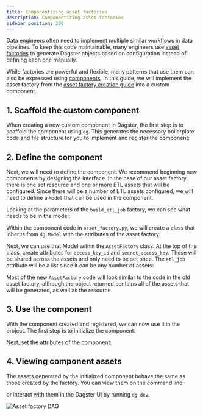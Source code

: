 ```yaml
---
title: Componentizing asset factories
description: Componentizing asset factories
sidebar_position: 200
---
```


Data engineers often need to implement multiple similar workflows in data pipelines. To keep this code maintainable, many engineers use [asset factories](/guides/build/assets/creating-asset-factories) to generate Dagster objects based on configuration instead of defining each one manually.

While factories are powerful and flexible, many patterns that use them can also be expressed using [components](/guides/build/components/). In this guide, we will implement the asset factory from the [asset factory creation guide](/guides/build/assets/creating-asset-factories) into a custom component.

## 1. Scaffold the custom component

When creating a new custom component in Dagster, the first step is to scaffold the component using `dg`. This generates the necessary boilerplate code and file structure for you to implement and register the component:

<CliInvocationExample contents="dg scaffold component AssetFactory" />

## 2. Define the component

Next, we will need to define the component. We recommend beginning new components by designing the interface. In the case of our asset factory, there is one set resource and one or more ETL assets that will be configured. Since there will be a number of ETL assets configured, we will need to define a `Model` that can be used in the component.

Looking at the parameters of the `build_etl_job` factory, we can see what needs to be in the model:

<CodeExample
  path="docs_snippets/docs_snippets/guides/components/asset_factory/asset_factory.py"
  language="python"
  startAfter="start_build_etl_job"
  endBefore="end_build_etl_job"
/>

Within the component code in `asset_factory.py`, we will create a class that inherits from `dg.Model` with the attributes of the asset factory:

<CodeExample
  path="docs_snippets/docs_snippets/guides/components/asset_factory/asset_factory_component.py"
  language="python"
  title="src/<project_name>/components/asset_factory.py"
  startAfter="start_etl_job_model"
  endBefore="end_etl_job_model"
/>

Next, we can use that Model within the `AssetFactory` class. At the top of the class, create attributes for `access_key_id` and  `secret_access_key`. These will be shared across the assets and only need to be set once. The `etl_job` attribute will be a list since it can be any number of assets:

<CodeExample
  path="docs_snippets/docs_snippets/guides/components/asset_factory/asset_factory_component.py"
  language="python"
  title="src/<project_name>/components/asset_factory.py"
  startAfter="start_asset_factory_component"
  endBefore="end_asset_factory_component"
/>

Most of the new `AssetFactory` code will look similar to the code in the old asset factory, although the <PyObject section="definitions" module="dagster" object="Definitions" />  object returned contains all of the assets that will be generated, as well as the resource.

## 3. Use the component

With the component created and registered, we can now use it in the project. The first step is to initialize the component:

<CliInvocationExample contents="dg scaffold defs 'my_project.components.asset_factory.AssetFactory' asset_factory" />

Next, set the attributes of the component:

<CodeExample
  path="docs_snippets/docs_snippets/guides/components/asset_factory/defs.yaml"
  language="yaml"
  title="src/<project_name>/defs/asset_factory/defs.yaml"
/>

## 4. Viewing component assets

The assets generated by the initialized component behave the same as those created by the factory. You can view them on the command line:

<CliInvocationExample contents="dg list defs" />

or interact with them in the Dagster UI by running `dg dev`:

![Asset factory DAG](/images/guides/labs/components/asset-factory.png)